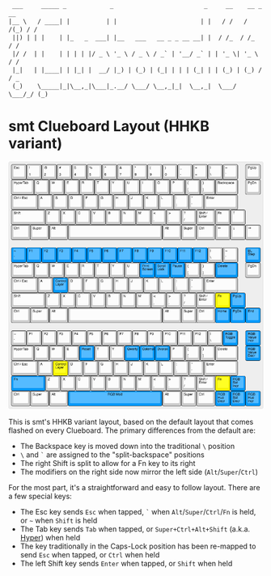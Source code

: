 ```
 ___     _____ _            _                         _     __    __ _   __
|__ \   / ____| |          | |                       | |   / /   / /(_) / /
 ||) | | |    | |_   _  ___| |__   ___   __ _ _ __ __| |  / /_  / /_   / /
 |/ /  | |    | | | | |/ _ \ '_ \ / _ \ / _` | '__/ _` | | '_ \| '_ \ / /
 |_|   | |____| | |_| |  __/ |_) | (_) | (_| | | | (_| | | (_) | (_) / / _
 (_)    \_____|_|\__,_|\___|_.__/ \___/ \__,_|_|  \__,_|  \___/ \___/_/ (_)
```

# smt Clueboard Layout (HHKB variant)

![Clueboard Layout Image](layout.png)

This is smt's HHKB variant layout, based on the default layout that comes
flashed on every Clueboard. The primary differences from the default are:

- The Backspace key is moved down into the traditional `\` position
- `\` and `` ` `` are assigned to the "split-backspace" positions
- The right Shift is split to allow for a Fn key to its right
- The modifiers on the right side now mirror the left side (`Alt`/`Super`/`Ctrl`)

For the most part, it's a straightforward and easy to follow layout. There
are a few special keys:

- The Esc key sends `Esc` when tapped, `` ` `` when `Alt`/`Super`/`Ctrl`/`Fn` is held, or `~` when `Shift` is held
- The Tab key sends `Tab` when tapped, or `Super+Ctrl+Alt+Shift` (a.k.a. [Hyper]) when held
- The key traditionally in the Caps-Lock position has been re-mapped to send `Esc` when tapped, or `Ctrl` when held
- The left Shift key sends `Enter` when tapped, or `Shift` when held

[Hyper]: http://brettterpstra.com/2012/12/08/a-useful-caps-lock-key/
